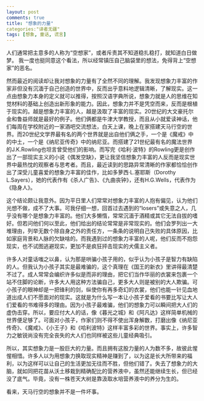 ```yaml
---
layout: post
comments: true
title: "想象的力量"
categories:"译者无疆"
tags: [想象, 童话, 谎言]
---
```


人们通常把主意多的人称为“空想家”，或者斥责其不知道稳扎稳打，就知道白日做梦。
我一度也挺同意这个看法，所以经常镇压自己脑袋里的想法，免得背上“空想家”的恶名。

然而最近的阅读却让我对想象的力量有了全然不同的理解。我发现想象力丰富的作家非但没有沉湎于自己创造的世界中，反而出乎意料地逻辑清晰，了解现实。这一点由想象力本身的定义就可以推得，按照汉语字典所说，想象力就是人的思维在知觉材料的基础上创造出新形象的能力。因此，想象力并不是凭空而来，反而是根植于现实的。越是想象力丰富的人，越是汲取了丰富的现实。20世纪的大文豪托尔金和鲁益师就是最好的例子。他们俩都是牛津大学教授，而且从小就爱读神话，他们每周在学校附近的一家酒吧交流想法，白天上课，晚上在家搭建天马行空的世界。而20世纪文学界最有名的两个世界就是出自他们俩之手，一个是《魔戒》中的中土，一个是《纳尼亚传奇》中的纳尼亚。而搭建了21世纪最有名的魔法世界的J.K.Rowling也坦言曾受他们的影响。而写完《哈利·波特》的Rowling更是创作出了一部现实主义的小说《偶发空缺》，更让我坚信想象力丰富的人反而是现实世界中最热忱的观察者与思考者。而且，最近读到的思路异常清晰的作家都恰恰创作出了深受儿童喜爱的想象力丰富的佳作，比如多萝西·L.塞耶斯（Dorothy L.Sayers），她的代表作有《杀人广告》、《九曲丧钟》，还有H.G.Wells，代表作为《隐身人》。
 
这个结论颇让我意外。因为平日里人们常常对想象力丰富的人抱有偏见，认为他们光想不做，成不了大事。可我仔细一想，回首过去遇到的“losers”或失意之人，几乎没有哪个是想象力丰富的。他们大多懒惰，常常沉湎于酒精或其它无法自拔的嗜好。但若问他们何以至此，他们给出的结论常常是非常现实的。他们会罗列出一大堆理由，列举无数个除自身之外的责任方，一条条的说明自己失败的具体原因，比如家庭背景和人脉的欠缺啥的。而我遇到过的想象力丰富的人呢，他们反而不抱怨现实，也不试图逃避现实，更加不是疯狂抨击现实的犬儒主义者。

许多人对童话嗤之以鼻，认为那是哄骗小孩子用的，似乎认为小孩子是智力有缺陷的人。但我认为小孩子其实是最难骗的，这个真理在《国王的新衣》里讲得最清楚不过了。成人常常会编织许多似是而非的理由，把它们当作华丽的衣裳来包裹一个站不住脚的论断，许多大人用这种方法骗自己，更多大人则是被别的大人欺骗。可小孩子的眼神却是一把锋利的剑，纵使你有再多奇幻的衣裳，他们也能一针见血地道出成人们不愿面对的现实。这就是为什么写一本让小孩子爱看的书要比写让大人们爱看的书难得多的理由。因为小孩子最难骗，他们的想象力可以瞬间把大人们的虚伪击穿。所以，要应付大人的话，像《暮光之城》和《阿凡达》这样简单机械的世界便足够了。可面对小孩子，作家们则不得不使出浑身解数，打磨出像《纳尼亚传奇》、《魔戒》、《小王子》和《哈利波特》这样丰富多彩的世界。事实上，许多智力之敏锐尚没有完全丧失的大人们也同样被这些儿童经典吸引。

所以，其实想象力是一股巨大的力量。而且拥有这股力量的人为数不多，故彼此惺惺相惜。许多人以为用想象力换取现实精神是赚到了，以为这是长大所带来的福利，以为这样可以让自己的生活更加无往而不胜，但他们错了。失去了想象力的大脑，就如同把花苗从沃土移栽到精确配比的营养液中，虽然还能继续生长，但已经没了底气。毕竟，没有一株苍天大树是靠汲取水培营养液中的养分为生的。

看来，天马行空的想象并不是一件坏事。
